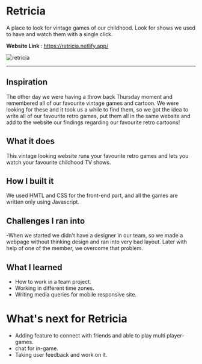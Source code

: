 # Retricia
A place to look for vintage games of our childhood. Look for shows we used to have and watch them with a single click. 

**Website Link** : https://retricia.netlify.app/

![retricia](https://challengepost-s3-challengepost.netdna-ssl.com/photos/production/software_photos/001/329/166/datas/gallery.jpg)

---


## Inspiration

The other day we were having a throw back Thursday moment and remembered all of our favourite vintage games and cartoon. We were looking for these and it took us a while to find them, so we got the idea to write all of our favourite retro games, put them all in the same website and add to the website our findings regarding our favourite retro cartoons!

## What it does

This vintage looking website runs your favourite retro games and lets you watch your favourite childhood TV shows.

## How I built it

We used HMTL and CSS for the front-end part, and all the games are written only using Javascript.

## Challenges I ran into

-When we started we didn't have a designer in our team, so we made a webpage without thinking design and ran into very bad layout. Later with help of one of the member, we overcome that problem.

## What I learned
- How to work in a team project.
- Working in different time zones.
- Writing media queries for mobile responsive site.

# What's next for Retricia
- Adding feature to connect with friends and able to play multi player-games.
- chat for in-game.
- Taking user feedback and work on it.

